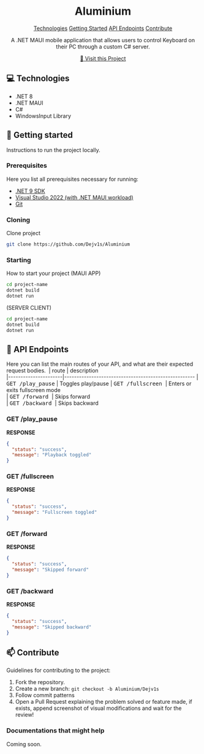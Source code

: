 
<h1 align="center" style="font-weight: bold;">Aluminium</h1>

<p align="center">
<a href="#tech">Technologies</a>
<a href="#started">Getting Started</a>
<a href="#routes">API Endpoints</a>
<a href="#contribute">Contribute</a> 
</p>


<p align="center">A .NET MAUI mobile application that allows users to control Keyboard on their PC through a custom C# server.</p>


<p align="center">
<a href="https://github.com/Dejv1s/Aluminium">📱 Visit this Project</a>
</p>

<h2 id="technologies">💻 Technologies</h2>

- .NET 8
- .NET MAUI
- C#
- WindowsInput Library

<h2 id="started">🚀 Getting started</h2>

Instructions to run the project locally.

<h3>Prerequisites</h3>

Here you list all prerequisites necessary for running:

- [.NET 9 SDK](https://dotnet.microsoft.com/en-us/download/dotnet/9.0)
- [Visual Studio 2022 (with .NET MAUI workload)](https://visualstudio.microsoft.com/cs/vs/)
- [Git](https://github.com)

<h3>Cloning</h3>

Clone project

```bash
git clone https://github.com/Dejv1s/Aluminium
```

<h3>Starting</h3>

How to start your project
(MAUI APP)
```bash
cd project-name
dotnet build
dotnet run
```
(SERVER CLIENT)
```bash
cd project-name
dotnet build
dotnet run
```

<h2 id="routes">📍 API Endpoints</h2>

Here you can list the main routes of your API, and what are their expected request bodies.
​
| route               | description                                          
|----------------------|-----------------------------------------------------
| <kbd>GET /play_pause</kbd>     | Toggles play/pause 
| <kbd>GET /fullscreen	</kbd>     | Enters or exits fullscreen mode	
| <kbd>GET /forward </kbd>     | Skips forward	
| <kbd>GET /backward </kbd>     | Skips backward

<h3>GET /play_pause</h3>

**RESPONSE**
```json
{
  "status": "success",
  "message": "Playback toggled"
}
```

<h3>GET /fullscreen</h3>

**RESPONSE**
```json
{
  "status": "success",
  "message": "Fullscreen toggled"
}
```
<h3>GET /forward</h3>

**RESPONSE**
```json
{
  "status": "success",
  "message": "Skipped forward"
}
```
<h3>GET /backward</h3>

**RESPONSE**
```json
{
  "status": "success",
  "message": "Skipped backward"
}
```

<h2 id="contribute">📫 Contribute</h2>

Guidelines for contributing to the project:

1.  Fork the repository.
2. Create a new branch: `git checkout -b Aluminium/Dejv1s`
3. Follow commit patterns
4. Open a Pull Request explaining the problem solved or feature made, if exists, append screenshot of visual modifications and wait for the review!

<h3>Documentations that might help</h3>

Coming soon.
